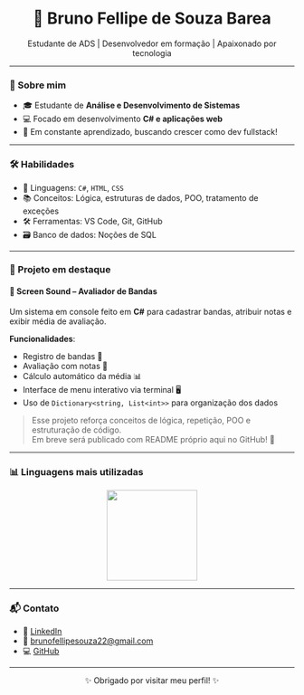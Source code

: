<h1 align="center"> 👤 Bruno Fellipe de Souza Barea</h1>
<p align="center">Estudante de ADS | Desenvolvedor em formação | Apaixonado por tecnologia</p>

---

### 📌 Sobre mim

- 🎓 Estudante de **Análise e Desenvolvimento de Sistemas**
- 💻 Focado em desenvolvimento **C# e aplicações web**
- 📍 Em constante aprendizado, buscando crescer como dev fullstack!

---

### 🛠️ Habilidades

- 🧠 Linguagens: `C#`, `HTML`, `CSS`
- 📚 Conceitos: Lógica, estruturas de dados, POO, tratamento de exceções
- 🛠️ Ferramentas: VS Code, Git, GitHub
- 🗃️ Banco de dados: Noções de SQL

---

### 🚀 Projeto em destaque

#### 🎵 Screen Sound – Avaliador de Bandas

Um sistema em console feito em **C#** para cadastrar bandas, atribuir notas e exibir média de avaliação.

**Funcionalidades**:
- Registro de bandas 🎸  
- Avaliação com notas 🎯  
- Cálculo automático da média 📊  
- Interface de menu interativo via terminal 🖥️  
- Uso de `Dictionary<string, List<int>>` para organização dos dados

> Esse projeto reforça conceitos de lógica, repetição, POO e estruturação de código.  
> Em breve será publicado com README próprio aqui no GitHub! 🚀

---

### 📊 Linguagens mais utilizadas

<div align="center">
  <img height="160em" src="https://github-readme-stats.vercel.app/api/top-langs/?username=BrunoFellipe10&layout=compact&langs_count=7&theme=gotham"/>
</div>

---

### 📬 Contato

- 💼 [LinkedIn](https://www.linkedin.com/in/bruno-fellipe-748420308)
- 📧 brunofellipesouza22@gmail.com
- 💻 [GitHub](https://github.com/BrunoFellipe10)

---

<p align="center">✨ Obrigado por visitar meu perfil! ✨</p>
